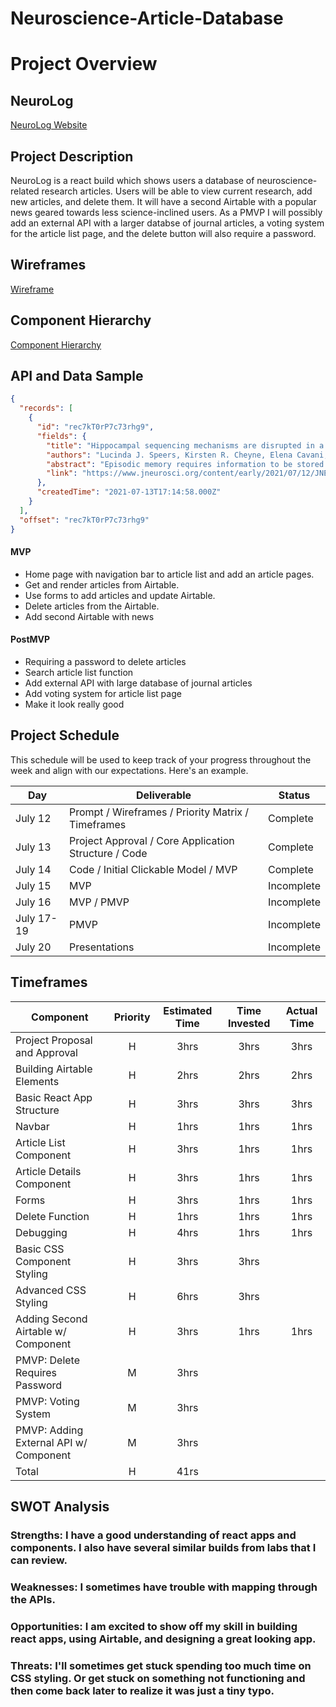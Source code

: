 # Neuroscience-Article-Database

# Project Overview

## NeuroLog

[NeuroLog Website](URL)

## Project Description

NeuroLog is a react build which shows users a database of neuroscience-related research articles. Users will be able to view current research, add new articles, and delete them. It will have a second Airtable with a popular news geared towards less science-inclined users. As a PMVP I will possibly add an external API with a larger databse of journal articles, a voting system for the article list page, and the delete button will also require a password.

## Wireframes

[Wireframe](https://wireframe.cc/IsDCjP)

## Component Hierarchy

[Component Hierarchy](https://whimsical.com/p2-component-hiearchy-6mJuAWPjFT3EJXG5tZDDkM)

## API and Data Sample

```json
{
  "records": [
    {
      "id": "rec7kT0rP7c73rhg9",
      "fields": {
        "title": "Hippocampal sequencing mechanisms are disrupted in a maternal immune activation model of schizophrenia risk",
        "authors": "Lucinda J. Speers, Kirsten R. Cheyne, Elena Cavani, Tara Hayward, Robert Schmidt and David K. Bilkey",
        "abstract": "Episodic memory requires information to be stored and recalled in sequential order, and these processes are disrupted in schizophrenia. Hippocampal ph...",
        "link": "https://www.jneurosci.org/content/early/2021/07/12/JNEUROSCI.0730-21.2021"
      },
      "createdTime": "2021-07-13T17:14:58.000Z"
    }
  ],
  "offset": "rec7kT0rP7c73rhg9"
}
```

#### MVP

- Home page with navigation bar to article list and add an article pages.
- Get and render articles from Airtable.
- Use forms to add articles and update Airtable.
- Delete articles from the Airtable.
- Add second Airtable with news

#### PostMVP

- Requiring a password to delete articles
- Search article list function
- Add external API with large database of journal articles
- Add voting system for article list page
- Make it look really good

## Project Schedule

This schedule will be used to keep track of your progress throughout the week and align with our expectations. Here's an example.

| Day        | Deliverable                                          | Status     |
| ---------- | ---------------------------------------------------- | ---------- |
| July 12    | Prompt / Wireframes / Priority Matrix / Timeframes   | Complete   |
| July 13    | Project Approval / Core Application Structure / Code | Complete   |
| July 14    | Code / Initial Clickable Model / MVP                 | Complete   |
| July 15    | MVP                                                  | Incomplete |
| July 16    | MVP / PMVP                                           | Incomplete |
| July 17-19 | PMVP                                                 | Incomplete |
| July 20    | Presentations                                        | Incomplete |

## Timeframes

| Component                              | Priority | Estimated Time | Time Invested | Actual Time |
| -------------------------------------- | :------: | :------------: | :-----------: | :---------: |
| Project Proposal and Approval          |    H     |      3hrs      |     3hrs      |    3hrs     |
| Building Airtable Elements             |    H     |      2hrs      |     2hrs      |    2hrs     |
| Basic React App Structure              |    H     |      3hrs      |     3hrs      |    3hrs     |
| Navbar                                 |    H     |      1hrs      |     1hrs      |    1hrs     |
| Article List Component                 |    H     |      3hrs      |     1hrs      |    1hrs     |
| Article Details Component              |    H     |      3hrs      |     1hrs      |    1hrs     |
| Forms                                  |    H     |      3hrs      |     1hrs      |    1hrs     |
| Delete Function                        |    H     |      1hrs      |     1hrs      |    1hrs     |
| Debugging                              |    H     |      4hrs      |     1hrs      |    1hrs     |
| Basic CSS Component Styling            |    H     |      3hrs      |     3hrs      |             |
| Advanced CSS Styling                   |    H     |      6hrs      |     3hrs      |             |
| Adding Second Airtable w/ Component    |    H     |      3hrs      |     1hrs      |    1hrs     |
| PMVP: Delete Requires Password         |    M     |      3hrs      |               |             |
| PMVP: Voting System                    |    M     |      3hrs      |               |             |
| PMVP: Adding External API w/ Component |    M     |      3hrs      |               |             |
| Total                                  |    H     |      41rs      |               |             |

## SWOT Analysis

### Strengths: I have a good understanding of react apps and components. I also have several similar builds from labs that I can review.

### Weaknesses: I sometimes have trouble with mapping through the APIs.

### Opportunities: I am excited to show off my skill in building react apps, using Airtable, and designing a great looking app.

### Threats: I'll sometimes get stuck spending too much time on CSS styling. Or get stuck on something not functioning and then come back later to realize it was just a tiny typo.
